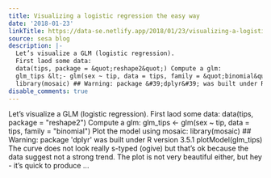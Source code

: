 ```yaml
---
title: Visualizing a logistic regression the easy way
date: '2018-01-23'
linkTitle: https://data-se.netlify.app/2018/01/23/visualizing-a-logistic-regression-the-easy-way/
source: sesa blog
description: |-
  Let’s visualize a GLM (logistic regression).
  First laod some data:
  data(tips, package = &quot;reshape2&quot;) Compute a glm:
  glm_tips &lt;- glm(sex ~ tip, data = tips, family = &quot;binomial&quot;) Plot the model using mosaic:
  library(mosaic) ## Warning: package &#39;dplyr&#39; was built under R version 3.5.1 plotModel(glm_tips) The curve does not look really s-typed (ogive) but that’s ok because the data suggest not a strong trend. The plot is not very beautiful either, but hey - it’s quick to produce ...
disable_comments: true
---
```

Let’s visualize a GLM (logistic regression).
First laod some data:
data(tips, package = &quot;reshape2&quot;) Compute a glm:
glm_tips &lt;- glm(sex ~ tip, data = tips, family = &quot;binomial&quot;) Plot the model using mosaic:
library(mosaic) ## Warning: package &#39;dplyr&#39; was built under R version 3.5.1 plotModel(glm_tips) The curve does not look really s-typed (ogive) but that’s ok because the data suggest not a strong trend. The plot is not very beautiful either, but hey - it’s quick to produce ...